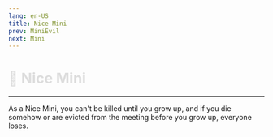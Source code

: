```yaml
---
lang: en-US
title: Nice Mini
prev: MiniEvil
next: Mini
---
```


# <font color="#dddddd">🐁 <b>Nice Mini</b></font> <Badge text="Basic" type="tip" vertical="middle"/>
---

As a Nice Mini, you can't be killed until you grow up, and if you die somehow or are evicted from the meeting before you grow up, everyone loses.